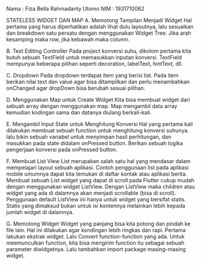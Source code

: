 Nama : Fiza Bella Rahmadanty Utomo
NIM : 1931710062

STATELESS WIDGET DAN MAP
A. Memotong Tampilan Menjadi Widget
   Hal pertama yang harus diperhatikan adalah lihat dulu layoutnya, lalu sesuaikan dan breakdown satu persatu dengan menggunakan Widget Tree. Jika arah kesamping maka row, jika kebawah maka column. 

B. Text Editing Controller
   Pada project konversi suhu, dikolom pertama kita butuh sebuah TextField untuk memasukkan inputan konversi. TextField mempunyai beberapa pilihan seperti decoration, labelText, hintText, dll.

C. Dropdown
   Pada dropdown terdapat item yang berisi list. Pada item berikan nilai text dan value agar bisa ditampilkan dan perlu menambahkan onChanged agar dropDown bisa berubah sesuai pilihan. 

D. Menggunakan Map untuk Create Widget
   Kita bisa membuat widget dari sebuah array dengan menggunakan map. Map mengambil data array kemudian kodingan sama dan datanya diulang berkali-kali.

E. Mengambil Input State untuk Menghitung Konversi
   Hal yang pertama kali dilakukan membuat sebuah function untuk menghitung konversi suhunya. lalu bikin sebuah variabel untuk menyimpan hasil perhitungan, dan masukkan pada state didalam onPressed button. Berikan sebuah logika pengerjaan konversi pada onPressed button.

F. Membuat List View
   List merupakan salah satu hal yang mendasar dalam mempelajari layout sebuah aplikasi. Contoh penggunaan list pada aplikasi mobile umumnya dapat kita temukan di daftar kontak atau aplikasi berita. Membuat sebuah List widget yang dapat di scroll pada Flutter cukup mudah dengan menggunakan widget ListView. Dengan ListView maka children atau widget yang ada di dalamnya akan menjadi scrollable (bisa di scroll). Penggunaan default ListView ini hanya untuk widget yang bersifat statis. Statis yang dimaksud bukan untuk isi kontennya melainkan lebih kepada jumlah widget di dalamnya.

G. Memotong Widget
    Widget yang panjang bisa kita potong dan pindah ke file lain. Hal ini dilakukan agar kondingan lebih ringkas dan rapi. Pertama lakukan ekstrak widget. Lalu Convert function-function yang ada. Untuk meemunculkan function, kita bisa mengirim function itu sebagai sebuah parameter diwidgetnya. Lalu tambahkan import package masing-masing widget.


